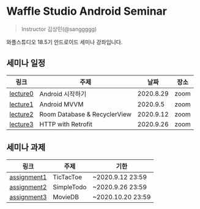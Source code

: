 # Waffle Studio Android Seminar

> Instructor 김상민(@sanggggg)

와플스튜디오 18.5기 안드로이드 세미나 강좌입니다. 

## 세미나 일정

| 링크 | 주제 | 날짜 | 장소 |
| --- | --- | --- | --- |
| [lecture0](lecture0) | Android 시작하기 | 2020.8.29 | zoom |
| [lecture1](lecture1) | Android MVVM | 2020.9.5 | zoom |
| [lecture2](lecture2) | Room Database & RecyclerView | 2020.9.12 | zoom |
| [lecture3](lecture3) | HTTP with Retrofit  | 2020.9.26 | zoom |

## 세미나 과제

| 링크 | 주제 | 기한 |
| --- | --- | --- |
| [assignment1](assignment1) | TicTacToe | ~2020.9.12 23:59 |
| [assignment2](assignment2) | SimpleTodo | ~2020.9.26 23:59 |
| [assignment3](assignment3) | MovieDB | ~2020.10.20 23:59 |
